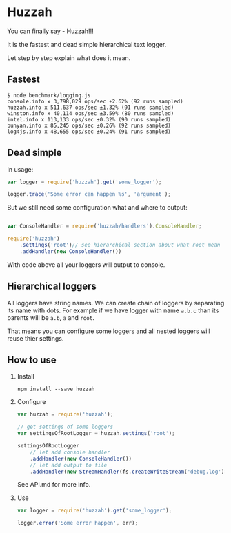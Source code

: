 # Huzzah

You can finally say - Huzzah!!!

It is the fastest and dead simple hierarchical text logger.

Let step by step explain what does it mean.

## Fastest

```
$ node benchmark/logging.js
console.info x 3,798,029 ops/sec ±2.62% (92 runs sampled)
huzzah.info x 511,637 ops/sec ±1.32% (91 runs sampled)
winston.info x 40,114 ops/sec ±3.59% (80 runs sampled)
intel.info x 113,133 ops/sec ±0.32% (90 runs sampled)
bunyan.info x 85,245 ops/sec ±0.26% (92 runs sampled)
log4js.info x 48,655 ops/sec ±0.24% (91 runs sampled)
```

## Dead simple

In usage:

```js
var logger = require('huzzah').get('some_logger');

logger.trace('Some error can happen %s', 'argument');
```

But we still need some configuration what and where to output:
```js

var ConsoleHandler = require('huzzah/handlers').ConsoleHandler;

require('huzzah')
	.settings('root')// see hierarchical section about what root mean
	.addHandler(new ConsoleHandler())
```

With code above all your loggers will output to console.

## Hierarchical loggers

All loggers have string names. We can create chain of loggers by separating its name with dots.
For example if we have logger with name `a.b.c` than its parents will be `a.b`, `a` and `root`.

That means you can configure some loggers and all nested loggers will reuse thier settings.

## How to use

1. Install

	`npm install --save huzzah`

2. Configure

	```js
	var huzzah = require('huzzah');

	// get settings of some loggers
	var settingsOfRootLogger = huzzah.settings('root');

	settingsOfRootLogger
		// let add console handler
		.addHandler(new ConsoleHandler())
		// let add output to file
		.addHandler(new StreamHandler(fs.createWriteStream('debug.log')))

	```

	See API.md for more info.

3. Use

	```js
	var logger = require('huzzah').get('some_logger');

	logger.error('Some error happen', err);
	```
